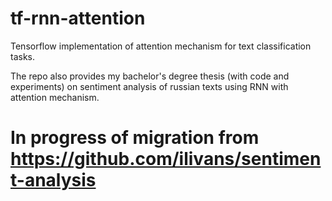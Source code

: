 # tf-rnn-attention
Tensorflow implementation of attention mechanism for text classification tasks.

The repo also provides my bachelor's degree thesis (with code and experiments) on sentiment analysis of russian texts using RNN with attention mechanism.

# In progress of migration from https://github.com/ilivans/sentiment-analysis

